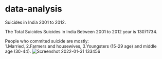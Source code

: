 # data-analysis

Suicides in India 2001 to 2012. 


The Total Suicides Suicides in India Between 2001 to 2012 year is 13071734.


People who commited suicide are mostly:                                                                                            
   1.Married, 2.Farmers and housewives, 3.Youngsters (15-29 age) and middle age (30-44).
![Screenshot 2022-01-31 133456](https://user-images.githubusercontent.com/95680418/158120932-96924e52-e41f-4e65-81b4-049b2482e3ea.png)
